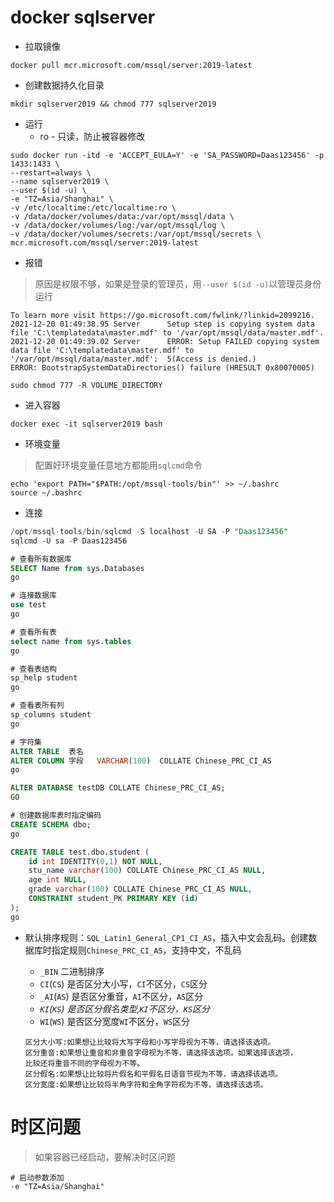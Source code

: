 # docker sqlserver

* 拉取镜像

```shell
docker pull mcr.microsoft.com/mssql/server:2019-latest
```

* 创建数据持久化目录

```shell
mkdir sqlserver2019 && chmod 777 sqlserver2019
```

* 运行
  * ro - 只读，防止被容器修改

```shell
sudo docker run -itd -e 'ACCEPT_EULA=Y' -e 'SA_PASSWORD=Daas123456' -p 1433:1433 \
--restart=always \
--name sqlserver2019 \
--user $(id -u) \
-e "TZ=Asia/Shanghai" \
-v /etc/localtime:/etc/localtime:ro \
-v /data/docker/volumes/data:/var/opt/mssql/data \
-v /data/docker/volumes/log:/var/opt/mssql/log \
-v /data/docker/volumes/secrets:/var/opt/mssql/secrets \
mcr.microsoft.com/mssql/server:2019-latest
```

* 报错

> 原因是权限不够，如果是登录的管理员，用`--user $(id -u)`以管理员身份运行

```
To learn more visit https://go.microsoft.com/fwlink/?linkid=2099216.
2021-12-20 01:49:38.95 Server      Setup step is copying system data file 'C:\templatedata\master.mdf' to '/var/opt/mssql/data/master.mdf'.
2021-12-20 01:49:39.02 Server      ERROR: Setup FAILED copying system data file 'C:\templatedata\master.mdf' to '/var/opt/mssql/data/master.mdf':  5(Access is denied.)
ERROR: BootstrapSystemDataDirectories() failure (HRESULT 0x80070005)
```

```shell
sudo chmod 777 -R VOLUME_DIRECTORY
```

* 进入容器

```
docker exec -it sqlserver2019 bash
```

* 环境变量

> 配置好环境变量任意地方都能用`sqlcmd`命令

```shell
echo 'export PATH="$PATH:/opt/mssql-tools/bin"' >> ~/.bashrc
source ~/.bashrc
```

* 连接

```sql
/opt/mssql-tools/bin/sqlcmd -S localhost -U SA -P "Daas123456"
sqlcmd -U sa -P Daas123456

# 查看所有数据库
SELECT Name from sys.Databases
go

# 连接数据库
use test
go

# 查看所有表
select name from sys.tables
go

# 查看表结构
sp_help student
go

# 查看表所有列
sp_columns student
go

# 字符集
ALTER TABLE  表名   
ALTER COLUMN 字段   VARCHAR(100)  COLLATE Chinese_PRC_CI_AS
go

ALTER DATABASE testDB COLLATE Chinese_PRC_CI_AS;  
GO

# 创建数据库表时指定编码
CREATE SCHEMA dbo;
go

CREATE TABLE test.dbo.student (
	id int IDENTITY(0,1) NOT NULL,
	stu_name varchar(100) COLLATE Chinese_PRC_CI_AS NULL,
	age int NULL,
	grade varchar(100) COLLATE Chinese_PRC_CI_AS NULL,
	CONSTRAINT student_PK PRIMARY KEY (id)
);
go
```

* 默认排序规则：`SQL_Latin1_General_CP1_CI_AS`，插入中文会乱码。创建数据库时指定规则`Chinese_PRC_CI_AS`，支持中文，不乱码
  * `_BIN` 二进制排序
  * `CI`(`CS`) 是否区分大小写，`CI`不区分，`CS`区分
  * `_AI`(`AS`) 是否区分重音，`AI`不区分，`AS`区分
  * _`KI`(`KS`) 是否区分假名类型,`KI`不区分，`KS`区分_
  * `WI`(`WS`) 是否区分宽度`WI`不区分，`WS`区分

  ```basic
  区分大小写:如果想让比较将大写字母和小写字母视为不等，请选择该选项。
  区分重音:如果想让重音和非重音字母视为不等，请选择该选项。如果选择该选项，
  比较还将重音不同的字母视为不等。
  区分假名:如果想让比较将片假名和平假名日语音节视为不等，请选择该选项。
  区分宽度:如果想让比较将半角字符和全角字符视为不等，请选择该选项。
  ```

# 时区问题

> 如果容器已经启动，要解决时区问题

```shell
# 启动参数添加
-e "TZ=Asia/Shanghai"
```

